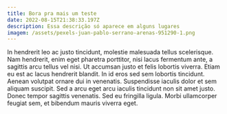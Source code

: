 ```yaml
---
title: Bora pra mais um teste
date: 2022-08-15T21:38:33.197Z
description: Essa descrição só aparece em alguns lugares
imagem: /assets/pexels-juan-pablo-serrano-arenas-951290-1.png
---
```



In hendrerit leo ac justo tincidunt, molestie malesuada tellus scelerisque. Nam hendrerit, enim eget pharetra porttitor, nisi lacus fermentum ante, a sagittis arcu tellus vel nisi. Ut accumsan justo et felis lobortis viverra. Etiam eu est ac lacus hendrerit blandit. In id eros sed sem lobortis tincidunt. Aenean volutpat ornare dui in venenatis. Suspendisse iaculis dolor et sem aliquam suscipit. Sed a arcu eget arcu iaculis tincidunt non sit amet justo. Donec tempor sagittis venenatis. Sed eu fringilla ligula. Morbi ullamcorper feugiat sem, et bibendum mauris viverra eget.